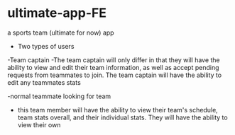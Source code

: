 # ultimate-app-FE
a sports team (ultimate for now) app


- Two types of users


-Team captain
-The team captain will only differ in that they will have the ability to view and edit their team information, as well as accept pending requests from teammates to join. The team captain will have the ability to edit any teammates stats
   
-normal teammate looking for team
- this team member will have the ability to view their team's schedule, team stats overall, and their individual stats. They will have the ability to view their own 
   
